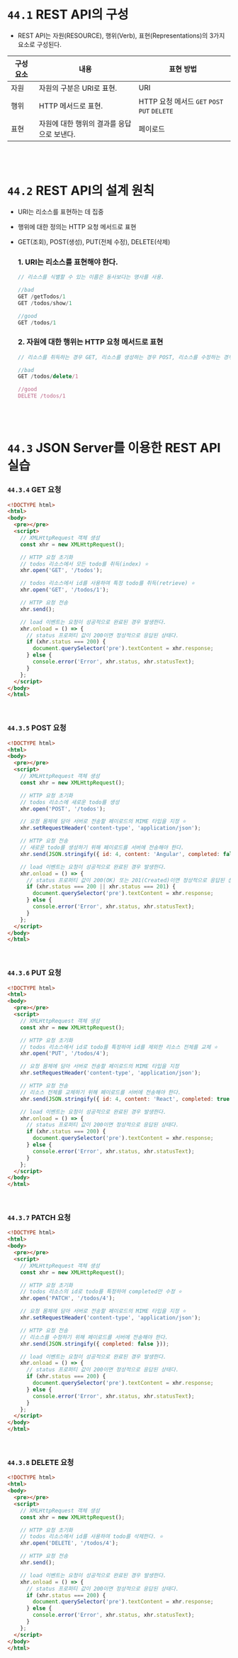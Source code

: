 # `44.1` REST API의 구성
- REST API는 자원(RESOURCE), 행위(Verb), 표현(Representations)의 3가지 요소로 구성된다.

| 구성 요소 | 내용 | 표현 방법 |
| --- | --- | --- |
| 자원 | 자원의 구분은 URI로 표현. | URI |
| 행위 | HTTP 메서드로 표현. | HTTP 요청 메서드 `GET` `POST` `PUT` `DELETE` |
| 표현 | 자원에 대한 행위의 결과를 응답으로 보낸다. | 페이로드 |


<br/>
<br/>

# `44.2` REST API의 설계 원칙
- URI는 리소스를 표현하는 데 집중
- 행위에 대한 정의는 HTTP 요청 메서드로 표현
- GET(조회), POST(생성), PUT(전체 수정), DELETE(삭제)

  ### 1. URI는 리소스를 표현해야 한다.
  ``` js
  // 리소스를 식별할 수 있는 이름은 동사보다는 명사를 사용.

  //bad
  GET /getTodos/1
  GET /todos/show/1

  //good
  GET /todos/1
  ```

  ### 2. 자원에 대한 행위는 HTTP 요청 메서드로 표현
  ``` js
  // 리소스를 취득하는 경우 GET, 리소스를 생성하는 경우 POST, 리소스를 수정하는 경우 PUT, 리소스를 삭제하는 경우 DELETE

  //bad
  GET /todos/delete/1

  //good
  DELETE /todos/1
  ```

<br/>
<br/>

# `44.3` JSON Server를 이용한 REST API 실습
  ### `44.3.4` GET 요청
  ```html
  <!DOCTYPE html>
  <html>
  <body>
    <pre></pre>
    <script>
      // XMLHttpRequest 객체 생성
      const xhr = new XMLHttpRequest();

      // HTTP 요청 초기화
      // todos 리소스에서 모든 todo를 취득(index) ⭐️
      xhr.open('GET', '/todos');

      // todos 리소스에서 id를 사용하여 특정 todo를 취득(retrieve) ⭐️
      xhr.open('GET', '/todos/1');

      // HTTP 요청 전송
      xhr.send();

      // load 이벤트는 요청이 성공적으로 완료된 경우 발생한다.
      xhr.onload = () => {
        // status 프로퍼티 값이 200이면 정상적으로 응답된 상태다.
        if (xhr.status === 200) {
          document.querySelector('pre').textContent = xhr.response;
        } else {
          console.error('Error', xhr.status, xhr.statusText);
        }
      };
    </script>
  </body>
  </html>
  ```

  <br/>

  ### `44.3.5` POST 요청

  ```html
  <!DOCTYPE html>
  <html>
  <body>
    <pre></pre>
    <script>
      // XMLHttpRequest 객체 생성
      const xhr = new XMLHttpRequest();

      // HTTP 요청 초기화
      // todos 리소스에 새로운 todo를 생성
      xhr.open('POST', '/todos');

      // 요청 몸체에 담아 서버로 전송할 페이로드의 MIME 타입을 지정 ⭐️
      xhr.setRequestHeader('content-type', 'application/json');

      // HTTP 요청 전송
      // 새로운 todo를 생성하기 위해 페이로드를 서버에 전송해야 한다.
      xhr.send(JSON.stringify({ id: 4, content: 'Angular', completed: false }));

      // load 이벤트는 요청이 성공적으로 완료된 경우 발생한다.
      xhr.onload = () => {
        // status 프로퍼티 값이 200(OK) 또는 201(Created)이면 정상적으로 응답된 상태다.
        if (xhr.status === 200 || xhr.status === 201) {
          document.querySelector('pre').textContent = xhr.response;
        } else {
          console.error('Error', xhr.status, xhr.statusText);
        }
      };
    </script>
  </body>
  </html>
  ```

  <br/>

  ### `44.3.6` PUT 요청

  ```html
  <!DOCTYPE html>
  <html>
  <body>
    <pre></pre>
    <script>
      // XMLHttpRequest 객체 생성
      const xhr = new XMLHttpRequest();

      // HTTP 요청 초기화
      // todos 리소스에서 id로 todo를 특정하여 id를 제외한 리소스 전체를 교체 ⭐️
      xhr.open('PUT', '/todos/4');

      // 요청 몸체에 담아 서버로 전송할 페이로드의 MIME 타입을 지정
      xhr.setRequestHeader('content-type', 'application/json');

      // HTTP 요청 전송
      // 리소스 전체를 교체하기 위해 페이로드를 서버에 전송해야 한다.
      xhr.send(JSON.stringify({ id: 4, content: 'React', completed: true }));

      // load 이벤트는 요청이 성공적으로 완료된 경우 발생한다.
      xhr.onload = () => {
        // status 프로퍼티 값이 200이면 정상적으로 응답된 상태다.
        if (xhr.status === 200) {
          document.querySelector('pre').textContent = xhr.response;
        } else {
          console.error('Error', xhr.status, xhr.statusText);
        }
      };
    </script>
  </body>
  </html>
  ```

  <br/>

  ### `44.3.7` PATCH 요청

  ```html
  <!DOCTYPE html>
  <html>
  <body>
    <pre></pre>
    <script>
      // XMLHttpRequest 객체 생성
      const xhr = new XMLHttpRequest();

      // HTTP 요청 초기화
      // todos 리소스의 id로 todo를 특정하여 completed만 수정 ⭐️
      xhr.open('PATCH', '/todos/4');

      // 요청 몸체에 담아 서버로 전송할 페이로드의 MIME 타입을 지정 ⭐️
      xhr.setRequestHeader('content-type', 'application/json');

      // HTTP 요청 전송
      // 리소스를 수정하기 위해 페이로드를 서버에 전송해야 한다.
      xhr.send(JSON.stringify({ completed: false }));

      // load 이벤트는 요청이 성공적으로 완료된 경우 발생한다.
      xhr.onload = () => {
        // status 프로퍼티 값이 200이면 정상적으로 응답된 상태다.
        if (xhr.status === 200) {
          document.querySelector('pre').textContent = xhr.response;
        } else {
          console.error('Error', xhr.status, xhr.statusText);
        }
      };
    </script>
  </body>
  </html>
  ```

  <br/>

  ### `44.3.8` DELETE 요청

  ```html
  <!DOCTYPE html>
  <html>
  <body>
    <pre></pre>
    <script>
      // XMLHttpRequest 객체 생성
      const xhr = new XMLHttpRequest();

      // HTTP 요청 초기화
      // todos 리소스에서 id를 사용하여 todo를 삭제한다. ⭐️
      xhr.open('DELETE', '/todos/4');

      // HTTP 요청 전송
      xhr.send();

      // load 이벤트는 요청이 성공적으로 완료된 경우 발생한다.
      xhr.onload = () => {
        // status 프로퍼티 값이 200이면 정상적으로 응답된 상태다.
        if (xhr.status === 200) {
          document.querySelector('pre').textContent = xhr.response;
        } else {
          console.error('Error', xhr.status, xhr.statusText);
        }
      };
    </script>
  </body>
  </html>
  ```
